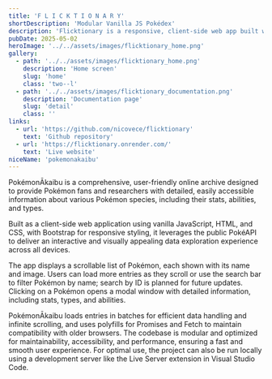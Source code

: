 ```yaml
---
title: 'F L I C K T I O N A R Y'
shortDescription: 'Modular Vanilla JS Pokédex'
description: 'Flicktionary is a responsive, client-side web app built with vanilla JavaScript, HTML, and CSS, styled with Bootstrap. It fetches data from the PokéAPI in batches to support infinite scrolling, dynamically renders each Pokémon as an interactive entry, and uses modals for detailed views. The project is modular, performance-optimized, and includes polyfills for broader browser compatibility.'
pubDate: 2025-05-02
heroImage: '../../assets/images/flicktionary_home.png'
gallery:
  - path: '../../assets/images/flicktionary_home.png'
    description: 'Home screen'
    slug: 'home'
    class: 'two--l'
  - path: '../../assets/images/flicktionary_documentation.png'
    description: 'Documentation page'
    slug: 'detail'
    class: ''
links:
  - url: 'https://github.com/nicovece/flicktionary'
    text: 'Github repository'
  - url: 'https://flicktionary.onrender.com/'
    text: 'Live website'
niceName: 'pokemonakaibu'
---
```


PokémonĀkaibu is a comprehensive, user-friendly online archive designed to provide Pokémon fans and researchers with detailed, easily accessible information about various Pokémon species, including their stats, abilities, and types.

Built as a client-side web application using vanilla JavaScript, HTML, and CSS, with Bootstrap for responsive styling, it leverages the public PokéAPI to deliver an interactive and visually appealing data exploration experience across all devices.

The app displays a scrollable list of Pokémon, each shown with its name and image. Users can load more entries as they scroll or use the search bar to filter Pokémon by name; search by ID is planned for future updates. Clicking on a Pokémon opens a modal window with detailed information, including stats, types, and abilities.

PokémonĀkaibu loads entries in batches for efficient data handling and infinite scrolling, and uses polyfills for Promises and Fetch to maintain compatibility with older browsers. The codebase is modular and optimized for maintainability, accessibility, and performance, ensuring a fast and smooth user experience. For optimal use, the project can also be run locally using a development server like the Live Server extension in Visual Studio Code.
